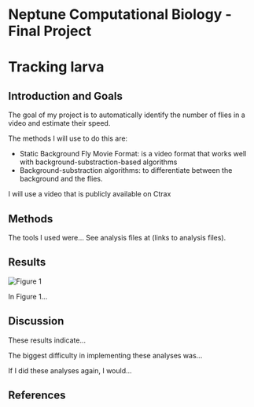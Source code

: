 # Neptune Computational Biology - Final Project


# Tracking larva

## Introduction and Goals

The goal of my project is to automatically identify the number of flies in a video and estimate their speed.

The methods I will use to do this are:
* Static Background Fly Movie Format: is a video format that works well with background-substraction-based algorithms
* Background-substraction algorithms: to differentiate between the background and the flies.

I will use a video that is publicly available on Ctrax

## Methods

The tools I used were... See analysis files at (links to analysis files).

## Results

![Figure 1](./Figure1.png?raw=true)

In Figure 1...

## Discussion

These results indicate...

The biggest difficulty in implementing these analyses was...

If I did these analyses again, I would...

## References


